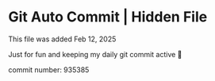 # Git Auto Commit | Hidden File

This file was added Feb 12, 2025

Just for fun and keeping my daily git commit active 🤪

commit number: 935385

